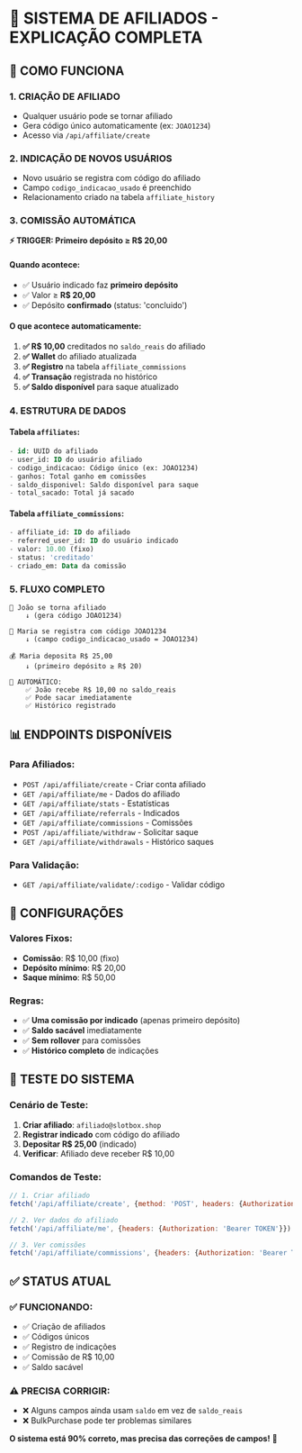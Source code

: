 # 🤝 SISTEMA DE AFILIADOS - EXPLICAÇÃO COMPLETA

## 🎯 COMO FUNCIONA

### 1. **CRIAÇÃO DE AFILIADO**
- Qualquer usuário pode se tornar afiliado
- Gera código único automaticamente (ex: `JOAO1234`)
- Acesso via `/api/affiliate/create`

### 2. **INDICAÇÃO DE NOVOS USUÁRIOS**
- Novo usuário se registra com código do afiliado
- Campo `codigo_indicacao_usado` é preenchido
- Relacionamento criado na tabela `affiliate_history`

### 3. **COMISSÃO AUTOMÁTICA** 
**⚡ TRIGGER: Primeiro depósito ≥ R$ 20,00**

#### **Quando acontece:**
- ✅ Usuário indicado faz **primeiro depósito**
- ✅ Valor ≥ **R$ 20,00**
- ✅ Depósito **confirmado** (status: 'concluido')

#### **O que acontece automaticamente:**
1. **✅ R$ 10,00** creditados no `saldo_reais` do afiliado
2. **✅ Wallet** do afiliado atualizada
3. **✅ Registro** na tabela `affiliate_commissions`
4. **✅ Transação** registrada no histórico
5. **✅ Saldo disponível** para saque atualizado

### 4. **ESTRUTURA DE DADOS**

#### **Tabela `affiliates`:**
```sql
- id: UUID do afiliado
- user_id: ID do usuário afiliado
- codigo_indicacao: Código único (ex: JOAO1234)
- ganhos: Total ganho em comissões
- saldo_disponivel: Saldo disponível para saque
- total_sacado: Total já sacado
```

#### **Tabela `affiliate_commissions`:**
```sql
- affiliate_id: ID do afiliado
- referred_user_id: ID do usuário indicado
- valor: 10.00 (fixo)
- status: 'creditado'
- criado_em: Data da comissão
```

### 5. **FLUXO COMPLETO**

```
👤 João se torna afiliado
    ↓ (gera código JOAO1234)
    
👥 Maria se registra com código JOAO1234
    ↓ (campo codigo_indicacao_usado = JOAO1234)
    
💰 Maria deposita R$ 25,00
    ↓ (primeiro depósito ≥ R$ 20)
    
🎉 AUTOMÁTICO:
    ✅ João recebe R$ 10,00 no saldo_reais
    ✅ Pode sacar imediatamente
    ✅ Histórico registrado
```

## 📊 ENDPOINTS DISPONÍVEIS

### **Para Afiliados:**
- `POST /api/affiliate/create` - Criar conta afiliado
- `GET /api/affiliate/me` - Dados do afiliado
- `GET /api/affiliate/stats` - Estatísticas
- `GET /api/affiliate/referrals` - Indicados
- `GET /api/affiliate/commissions` - Comissões
- `POST /api/affiliate/withdraw` - Solicitar saque
- `GET /api/affiliate/withdrawals` - Histórico saques

### **Para Validação:**
- `GET /api/affiliate/validate/:codigo` - Validar código

## 🔧 CONFIGURAÇÕES

### **Valores Fixos:**
- **Comissão**: R$ 10,00 (fixo)
- **Depósito mínimo**: R$ 20,00
- **Saque mínimo**: R$ 50,00

### **Regras:**
- ✅ **Uma comissão por indicado** (apenas primeiro depósito)
- ✅ **Saldo sacável** imediatamente
- ✅ **Sem rollover** para comissões
- ✅ **Histórico completo** de indicações

## 🧪 TESTE DO SISTEMA

### **Cenário de Teste:**
1. **Criar afiliado**: `afiliado@slotbox.shop`
2. **Registrar indicado** com código do afiliado
3. **Depositar R$ 25,00** (indicado)
4. **Verificar**: Afiliado deve receber R$ 10,00

### **Comandos de Teste:**
```javascript
// 1. Criar afiliado
fetch('/api/affiliate/create', {method: 'POST', headers: {Authorization: 'Bearer TOKEN'}})

// 2. Ver dados do afiliado
fetch('/api/affiliate/me', {headers: {Authorization: 'Bearer TOKEN'}})

// 3. Ver comissões
fetch('/api/affiliate/commissions', {headers: {Authorization: 'Bearer TOKEN'}})
```

## ✅ STATUS ATUAL

### **✅ FUNCIONANDO:**
- ✅ Criação de afiliados
- ✅ Códigos únicos
- ✅ Registro de indicações
- ✅ Comissão de R$ 10,00
- ✅ Saldo sacável

### **⚠️ PRECISA CORRIGIR:**
- ❌ Alguns campos ainda usam `saldo` em vez de `saldo_reais`
- ❌ BulkPurchase pode ter problemas similares

**O sistema está 90% correto, mas precisa das correções de campos!** 🔧
